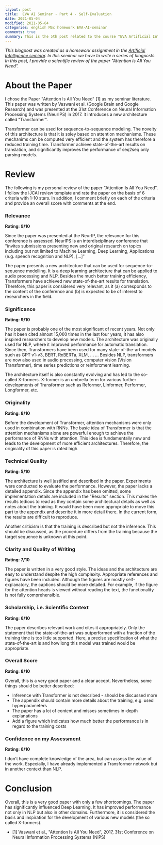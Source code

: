 ```yaml
---
layout: post
title:  EVA AI Seminar - Part 4 - Self-Evaluation
date: 2021-05-04
modified: 2021-05-04
categories: english MSc homework EVA-AI-seminar
comments: true
summary: This is the 5th post related to the course "EVA Artificial Intelligence Seminar". In this post, I provide a scientific review of the paper "Attention Is All You Need".
---
```


*This blogpost was created as a homework assignment in the [Artificial Intelligence seminar](https://moodle.msengineering.ch/mod/data/view.php?d=62&rid=3128&filter=1). In this seminar we have to write a series of blogposts. In this post, I provide a scientific review of the paper "Attention Is All You Need".*

# About the Paper
I chose the Paper "Attention Is All You Need" [1] as my seminar literature. This paper was written by Vaswani et al. (Google
Brain and Google Research) and was presented at the 31st Conference on Neural Information Processing Systems (NeurIPS) in 2017.
It introduces a new architecture called "Transformer".

Transformer can be used for sequence-to-sequence modeling. The novelty of this architecture is that it is soley based on attention mechanisms.
These mechanims can be computed very efficient and the system has therefore a reduced training time. Transformer achieve state-of-the-art results on translation, and significantly improves the performance of seq2seq only parsing models.

# Review
The following is my personal review of the paper "Attention Is All You Need". I follow the IJCAI review template and rate the paper on the basis of 6 criteria with 1-10 stars. In addition, I comment briefly on each of the criteria and provide an overall score with comments at the end. 

### Relevance

**Rating: 9/10**

Since the paper was presented at the NeurIP, the relevance for this conference is assessed. NeurIPS is an interdisciplinary conference that "invites submissions presenting new and original research on topics including but not limited to Machine Learning, Deep Learning, Applications (e.g. speech recognition and NLP), [...]"

The paper presents a new architecture that can be used for sequence-to-sequence modelling. It is a deep learning architecture that can be applied to audio processing and NLP. Besides the much better training efficiency, Transformers have achieved new state-of-the-art results for translation. Therefore, this paper is considered very relevant, as it (a) corresponds to the content of the conference and (b) is expected to be of interest to researchers in the field.


### Significance

**Rating: 9/10**

The paper is probably one of the most significant of recent years. Not only has it been cited almost 15,000 times in the last four years, it has also inspired researchers to develop new models.
The architecture was originally used for NLP, where it improved performance for automatic translation. Since then, Transformers have been used for many state-of-the-art models such as GPT v1-v3, BERT, RoBERTa, XLM, ... ... Besides NLP, transformers are now also used in audio processing, computer vision (Vision Transformer), time series predictions or reinforcment learning.

The architecture itself is also constantly evolving and has led to the so-called X-formers. X-former is an umbrella term for various further developments of Transformer such as Reformer, Linformer, Performer, Longformer, etc.

### Originality

**Rating: 8/10**

Before the development of Transformer, attention mechanisms were only used in combination with RNNs. The basic idea of Transformer is that the attention mechanisms alone are powerful enough to achieve the performance of RNNs with attention.
This idea is fundamentally new and leads to the development of more efficient architectures.
Therefore, the originality of this paper is rated high.

### Technical Quality

**Rating: 5/10**

The architecture is well justified and described in the paper. Experiments were conducted to evaluate the performance.
However, the paper lacks a detailed appendix. Since the appendix has been omitted, some implementation details are included in the "Results" section. This makes the results tedious to read as they contain some architectural details as well as notes about the training. It would have been more appropriate to move this part to the appendix and describe it in more detail there. In the current form, the results are difficult to reproduce.

Another criticism is that the training is described but not the inference. This should be discussed, as the procedure differs from the training because the target sequence is unknown at this point.

### Clarity and Quality of Writing

**Rating: 7/10**

The paper is written in a very good style. The ideas and the architecture are easy to understand despite the high complexity. Appropriate references and figures have been included. Although the figures are mostly self-explanatory, the captions should be more detailed. For example, if the figure for the attention heads is viewed without reading the text, the functionality is not fully comprehensible.

### Scholarship, i.e. Scientific Context

**Rating: 6/10**

The paper describes relevant work and cites it appropriately. Only the statement that the state-of-the-art was outperformed with a fraction of the training time is too little supported. Here, a precise specification of what the state-of-the-art is and how long this model was trained would be appropriate.

### Overall Score

**Rating: 8/10**

Overall, this is a very good paper and a clear accept. Nevertheless, some things should be better described:

- Inference with Transformer is not described - should be discussed more
- The appendix should contain more details about the training, e.g. used hyperparameters
- The paper has a lot of content and misses sometimes in-depth explanations
- Add a figure which indicates how much better the performance is in regard to the training costs

### Confidence on my Assessment

**Rating: 6/10**

I don't have complete knowledge of the area, but can assess the value of the work. Especially, I have already implemented
a Transformer network but in another context than NLP.

# Conclusion
Overall, this is a very good paper with only a few shortcomings. The paper has significantly influenced Deep Learning.
It has improved performance not only in NLP but also in other domains. Furthermore, it is considered the basis and inspiration for the development of various new models (the so called X-formers).


- [1] Vaswani et al., "Attention Is All You Need", 2017, 31st Conference on Neural Information Processing Systems (NIPS)




